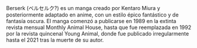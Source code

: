 Berserk (ベルセルク?) es un manga creado por Kentaro Miura y posteriormente adaptado en anime, con un 
estilo épico fantástico y de fantasía oscura. El manga comenzó a publicarse en 1989 en la extinta revista 
mensual Monthly Animal House, hasta que fue reemplazada en 1992 por la revista quincenal Young Animal, 
donde fue publicado irregularmente hasta el 2021 tras la muerte de su autor.                                
